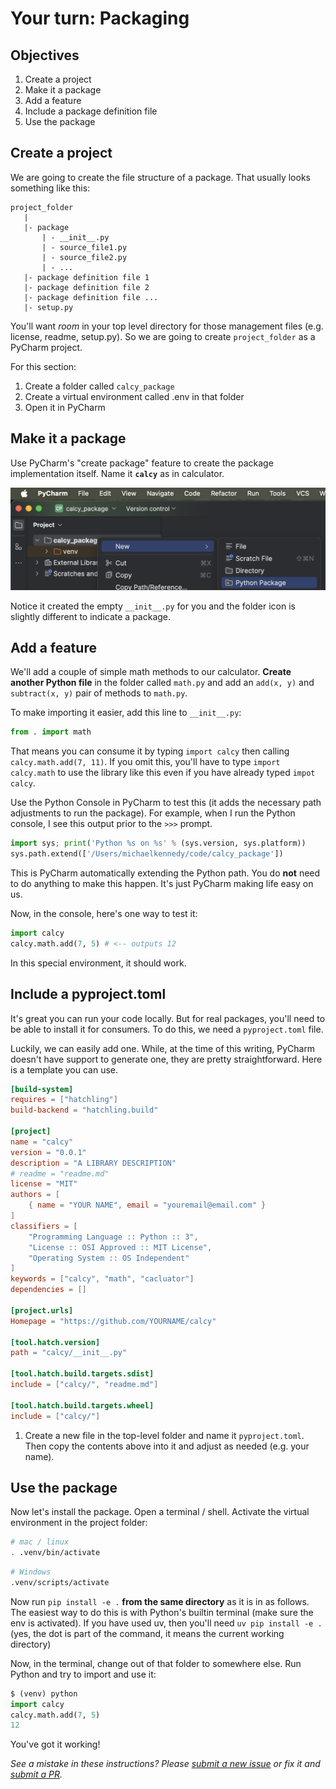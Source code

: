 # Your turn: Packaging

## Objectives

1. Create a project
2. Make it a package
3. Add a feature
4. Include a package definition file
5. Use the package

## Create a project

We are going to create the file structure of a package. That usually looks something like this:

```
project_folder
   |
   |- package
       | - __init__.py
       | - source_file1.py
       | - source_file2.py
       | - ...
   |- package definition file 1
   |- package definition file 2
   |- package definition file ...
   |- setup.py
```

You'll want *room* in your top level directory for those management files (e.g. license, readme, setup.py). So we are going to create `project_folder` as a PyCharm project.

For this section:

1. Create a folder called `calcy_package`
2. Create a virtual environment called .env in that folder
3. Open it in PyCharm

## Make it a package

Use PyCharm's "create package" feature to create the package implementation itself. Name it **`calcy`** as in calculator.

![Python package](./resources/new-package.png)

Notice it created the empty `__init__.py` for you and the folder icon is slightly different to indicate a package.

## Add a feature

We'll add a couple of simple math methods to our calculator. **Create another Python file** in the folder called `math.py` and add an `add(x, y)` and `subtract(x, y)` pair of methods to `math.py`.

To make importing it easier, add this line to `__init__.py`:

```python
from . import math
```

That means you can consume it by typing `import calcy` then calling `calcy.math.add(7, 11)`. If you omit this, you'll have to type `import calcy.math` to use the library like this even if you have already typed `impot calcy`.

Use the Python Console in PyCharm to test this (it adds the necessary path adjustments to run the package). For example, when I run the Python console, I see this output prior to the `>>>` prompt.

```python
import sys; print('Python %s on %s' % (sys.version, sys.platform))
sys.path.extend(['/Users/michaelkennedy/code/calcy_package'])
```

This is PyCharm automatically extending the Python path. You do **not** need to do anything to make this happen. It's just PyCharm making life easy on us.

Now, in the console, here's one way to test it:

```python
import calcy
calcy.math.add(7, 5) # <-- outputs 12
```

In this special environment, it should work.

## Include a pyproject.toml

It's great you can run your code locally. But for real packages, you'll need to be able to install it for consumers. To do this, we need a `pyproject.toml` file. 

Luckily, we can easily add one. While, at the time of this writing, PyCharm doesn't have support to generate one, they are pretty straightforward. Here is a template you can use. 

```toml
[build-system]
requires = ["hatchling"]
build-backend = "hatchling.build"

[project]
name = "calcy"
version = "0.0.1"
description = "A LIBRARY DESCRIPTION"
# readme = "readme.md"
license = "MIT"
authors = [
    { name = "YOUR NAME", email = "youremail@email.com" }
]
classifiers = [
    "Programming Language :: Python :: 3",
    "License :: OSI Approved :: MIT License",
    "Operating System :: OS Independent"
]
keywords = ["calcy", "math", "cacluator"]
dependencies = []

[project.urls]
Homepage = "https://github.com/YOURNAME/calcy"

[tool.hatch.version]
path = "calcy/__init__.py"

[tool.hatch.build.targets.sdist]
include = ["calcy/", "readme.md"]

[tool.hatch.build.targets.wheel]
include = ["calcy/"]
```

1. Create a new file in the top-level folder and name it `pyproject.toml`. Then copy the contents above into it and adjust as needed (e.g. your name).

## Use the package

Now let's install the package. Open a terminal / shell. Activate the virtual environment in the project folder:

```bash
# mac / linux
. .venv/bin/activate 
```

```bash
# Windows
.venv/scripts/activate
```

Now run `pip install -e .` **from the same directory** as it is in as follows. The easiest way to do this is with Python's builtin terminal (make sure the env is activated). If you have used uv, then you'll need `uv pip install -e .` (yes, the dot is part of the command, it means the current working directory)

Now, in the terminal, change out of that folder to somewhere else. Run Python and try to import and use it:

```python
$ (venv) python
import calcy
calcy.math.add(7, 5)
12
```

You've got it working!

*See a mistake in these instructions? Please [submit a new issue](https://github.com/talkpython/mastering-pycharm-course/issues) or fix it and [submit a PR](https://github.com/talkpython/mastering-pycharm-course/pulls).*
